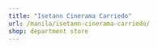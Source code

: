 ```yaml
---
title: "Isetann Cinerama Carriedo"
url: /manila/isetann-cinerama-carriedo/
shop: department store
---
```

